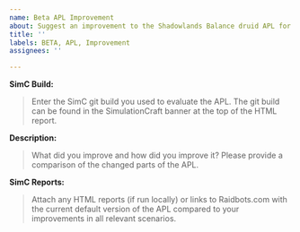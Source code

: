 ```yaml
---
name: Beta APL Improvement
about: Suggest an improvement to the Shadowlands Balance druid APL for the Shadowland BETA version of SimC
title: ''
labels: BETA, APL, Improvement
assignees: ''

---
```


**SimC Build:**
> Enter the SimC git build you used to evaluate the APL. The git build can be found in the SimulationCraft banner at the top of the HTML report.

**Description:**
> What did you improve and how did you improve it? Please provide a comparison of the changed parts of the APL.

**SimC Reports:**
> Attach any HTML reports (if run locally) or links to Raidbots.com with the current default version of the APL compared to your improvements in all relevant scenarios.
